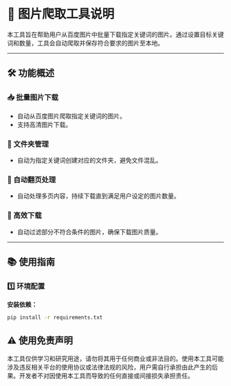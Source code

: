 # 🐗 图片爬取工具说明

本工具旨在帮助用户从百度图片中批量下载指定关键词的图片。通过设置目标关键词和数量，工具会自动爬取并保存符合要求的图片至本地。

---

## 🛠️ 功能概述

### 📥 批量图片下载
- 自动从百度图片爬取指定关键词的图片。
- 支持高清图片下载。

### 📂 文件夹管理
- 自动为指定关键词创建对应的文件夹，避免文件混乱。

### 🔄 自动翻页处理
- 自动处理多页内容，持续下载直到满足用户设定的图片数量。

### 🚀 高效下载
- 自动过滤部分不符合条件的图片，确保下载图片质量。

---

## 📚 使用指南

### 1️⃣ 环境配置

**安装依赖：**
```bash
pip install -r requirements.txt
```

## ⚠ 使用免责声明
本工具仅供学习和研究用途，请勿将其用于任何商业或非法目的。使用本工具可能涉及违反相关平台的使用协议或法律法规的风险，用户需自行承担由此产生的后果。开发者不对因使用本工具而导致的任何直接或间接损失承担责任。
